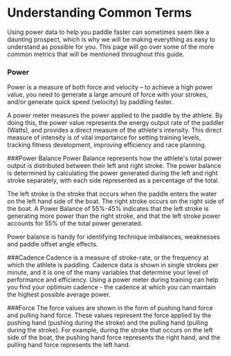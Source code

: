 # Understanding Common Terms
Using power data to help you paddle faster can sometimes seem like a daunting prospect, which is why we will be making everything as easy to understand as possible for you. This page will go over some of the more common metrics that will be mentioned throughout this guide.

### Power
Power is a measure of both force and velocity – to achieve a high power value, you need to generate a large amount of force with your strokes, and/or generate quick speed (velocity) by paddling faster.

A power meter measures the power applied to the paddle by the athlete. By doing this, the power value represents the energy output rate of the paddler (Watts), and provides a direct measure of the athlete's intensity. This direct measure of intensity is of vital importance for setting training levels, tracking fitness development, improving efficiency and race planning.

###Power Balance
Power Balance represents how the athlete's total power output is distributed between their left and right stroke. The power balance is determined by calculating the power generated during the left and right stroke separately, with each side represented as a percentage of the total.

The left stroke is the stroke that occurs when the paddle enters the water on the left hand side of the boat. The right stroke occurs on the right side of the boat. A Power Balance of 55%-45% indicates that the left stroke is generating more power than the right stroke, and that the left stroke power accounts for 55% of the total power generated.

Power balance is handy for identifying technique imbalances, weaknesses and paddle offset angle effects.

###Cadence
Cadence is a measure of stroke-rate, or the frequency at which the athlete is paddling. Cadence data is shown in single strokes per minute, and it is one of the many variables that determine your level of performance and efficiency. 
Using a power meter during training can help you find your optimum cadence - the cadence at which you can maintain the highest possible average power.

###Force
The force values are shown in the form of pushing hand force and pulling hand force. 
These values represent the force applied by the pushing hand (pushing during the stroke) and the pulling hand (pulling during the stroke). For example, during the stroke that occurs on the left side of the boat, the pushing hand force represents the right hand, and the pulling hand force represents the left hand. 
